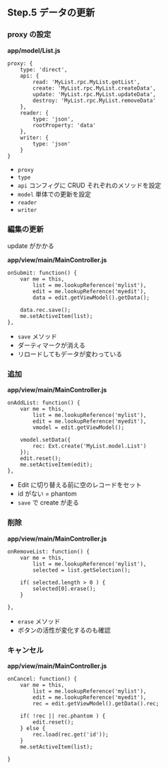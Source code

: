 ## Step.5 データの更新

### proxy の設定

**app/model/List.js**

    proxy: {
        type: 'direct',
        api: {
            read: 'MyList.rpc.MyList.getList',
            create: 'MyList.rpc.MyList.createData',
            update: 'MyList.rpc.MyList.updateData',
            destroy: 'MyList.rpc.MyList.removeData'
        },
        reader: {
            type: 'json',
            rootProperty: 'data'
        },
        writer: {
            type: 'json'
        }
    }

* `proxy`
* `type`
* `api` コンフィグに CRUD それぞれのメソッドを設定
* `model` 単体での更新を設定
* `reader`
* `writer`

### 編集の更新

update がかかる

**app/view/main/MainController.js**

    onSubmit: function() {
        var me = this,
            list = me.lookupReference('mylist'),
            edit = me.lookupReference('myedit'),
            data = edit.getViewModel().getData();

        data.rec.save();
        me.setActiveItem(list);
    },

* `save` メソッド
* ダーティマークが消える
* リロードしてもデータが変わっている

### 追加

**app/view/main/MainController.js**

    onAddList: function() {
        var me = this,
            list = me.lookupReference('mylist'),
            edit = me.lookupReference('myedit'),
            vmodel = edit.getViewModel();

        vmodel.setData({
            rec: Ext.create('MyList.model.List')
        });
        edit.reset();
        me.setActiveItem(edit);
    },

* Edit に切り替える前に空のレコードをセット
* id がない = phantom
* `save` で create が走る

### 削除

**app/view/main/MainController.js**

    onRemoveList: function() {
        var me = this,
            list = me.lookupReference('mylist'),
            selected = list.getSelection();

        if( selected.length > 0 ) {
            selected[0].erase();
        }

    },

* `erase` メソッド
* ボタンの活性が変化するのも確認

### キャンセル

**app/view/main/MainController.js**

    onCancel: function() {
        var me = this,
            list = me.lookupReference('mylist'),
            edit = me.lookupReference('myedit'),
            rec = edit.getViewModel().getData().rec;

        if( !rec || rec.phantom ) {
            edit.reset();
        } else {
            rec.load(rec.get('id'));
        }
        me.setActiveItem(list);

    }



